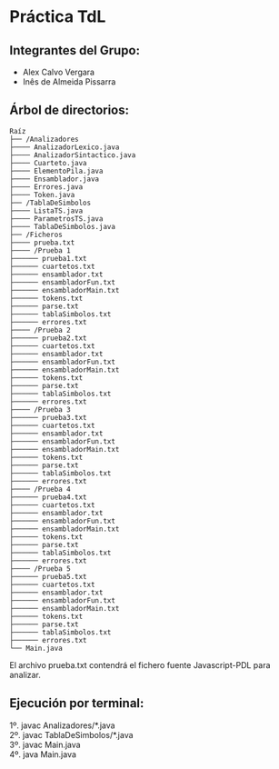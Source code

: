 # Práctica TdL

## Integrantes del Grupo:

- Alex Calvo Vergara
- Inês de Almeida Pissarra

## Árbol de directorios:
```
Raíz
├── /Analizadores
├──── AnalizadorLexico.java
├──── AnalizadorSintactico.java
├──── Cuarteto.java
├──── ElementoPila.java
├──── Ensamblador.java
├──── Errores.java
├──── Token.java
├── /TablaDeSimbolos
├──── ListaTS.java
├──── ParametrosTS.java
├──── TablaDeSimbolos.java
├── /Ficheros
├──── prueba.txt
├──── /Prueba 1
├────── prueba1.txt
├────── cuartetos.txt
├────── ensamblador.txt
├────── ensambladorFun.txt
├────── ensambladorMain.txt
├────── tokens.txt
├────── parse.txt
├────── tablaSimbolos.txt
├────── errores.txt
├──── /Prueba 2
├────── prueba2.txt
├────── cuartetos.txt
├────── ensamblador.txt
├────── ensambladorFun.txt
├────── ensambladorMain.txt
├────── tokens.txt
├────── parse.txt
├────── tablaSimbolos.txt
├────── errores.txt
├──── /Prueba 3
├────── prueba3.txt
├────── cuartetos.txt
├────── ensamblador.txt
├────── ensambladorFun.txt
├────── ensambladorMain.txt
├────── tokens.txt
├────── parse.txt
├────── tablaSimbolos.txt
├────── errores.txt
├──── /Prueba 4
├────── prueba4.txt
├────── cuartetos.txt
├────── ensamblador.txt
├────── ensambladorFun.txt
├────── ensambladorMain.txt
├────── tokens.txt
├────── parse.txt
├────── tablaSimbolos.txt
├────── errores.txt
├──── /Prueba 5
├────── prueba5.txt
├────── cuartetos.txt
├────── ensamblador.txt
├────── ensambladorFun.txt
├────── ensambladorMain.txt
├────── tokens.txt
├────── parse.txt
├────── tablaSimbolos.txt
├────── errores.txt
└── Main.java

```
El archivo prueba.txt contendrá el fichero fuente Javascript-PDL para analizar.

## Ejecución por terminal:
1º. javac Analizadores/\*.java \
2º. javac TablaDeSimbolos/\*.java \
3º. javac Main.java \
4º. java Main.java
